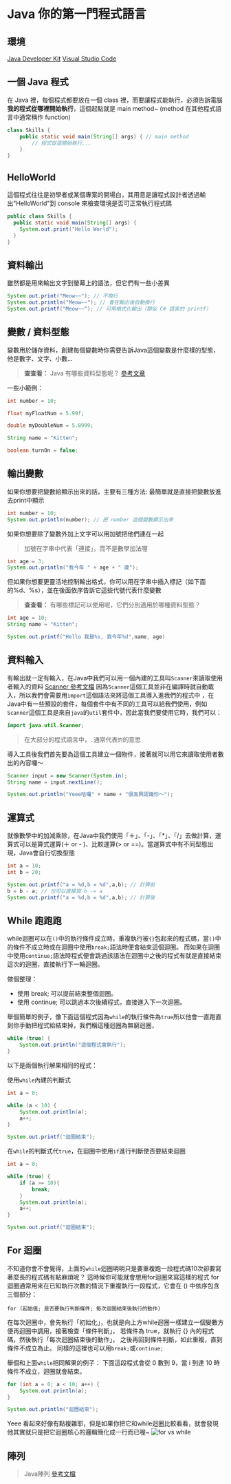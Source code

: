 # Java 你的第一門程式語言

## 環境

[Java Developer Kit](https://www.oracle.com/java/technologies/downloads/#java25)
[Visual Studio Code](https://code.visualstudio.com/)

## 一個 Java 程式

在 Java 裡，每個程式都要放在一個 class 裡，而要讓程式能執行，必須告訴電腦**我的程式從哪裡開始執行**，這個起點就是 main method~ (method 在其他程式語言中通常稱作 function)

```java
class Skills {
    public static void main(String[] args) { // main method
        // 程式從這開始執行...
    }
}
```

## HelloWorld

這個程式往往是初學者或某個專案的開場白，其用意是讓程式設計者透過輸出"HelloWorld"到 console 來檢查環境是否可正常執行程式碼

```java
public class Skills {
  public static void main(String[] args) {
    System.out.print("Hello World");
  }
}
```

## 資料輸出

雖然都是用來輸出文字到螢幕上的語法，但它們有一些小差異

```java
System.out.print("Meow~~"); // 不換行
System.out.println("Meow~~"); // 會在輸出後自動換行
System.out.printf("Meow~~"); // 可用格式化輸出（類似 C# 語言的 printf）
```

## 變數 / 資料型態

變數用於儲存資料，創建每個變數時你需要告訴Java這個變數是什麼樣的型態，他是數字、文字、小數...

> **查查看：** Java 有哪些資料型態呢？
> [參考文章](https://www.w3schools.com/java/java_data_types.asp)

一些小範例：

```java
int number = 10;

float myFloatNum = 5.99f;

double myDoubleNum = 5.8999;

String name = "Kitten";

boolean turnOn = false;
```

## 輸出變數

如果你想要把變數給顯示出來的話，主要有三種方法:
最簡單就是直接把變數放進去print中顯示

```java
int number = 10;
System.out.println(number); // 把 number 這個變數顯示出來
```

如果你想要除了變數外加上文字可以用加號把他們連在一起

> 加號在字串中代表「連接」，而不是數學加法喔

```java
int age = 3;
System.out.println("我今年 " + age + " 歲");
```

但如果你想要更靈活地控制輸出格式，你可以用在字串中插入標記（如下面的%d、%s），並在後面依序告訴它這些代號代表什麼變數

> **查查看：** 有哪些標記可以使用呢，它們分別適用於哪種資料型態？

```java
int age = 10;
String name = "Kitten";

System.out.printf("Hello 我是%s, 我今年%d",name, age)
```

## 資料輸入

有輸出就一定有輸入，在Java中我們可以用一個內建的工具叫`Scanner`來讀取使用者輸入的資料
[Scanner 參考文檔](https://www.w3schools.com/java/java_user_input.asp)
因為`Scanner`這個工具並非在編譯時就自動載入，所以我們會需要用`import`這個語法來將這個工具導入進我們的程式中
，在Java中有一些預設的套件，每個套件中有不同的工具可以給我們使用，例如`Scanner`這個工具是來自`java`的`util`套件中，因此當我們要使用它時，我們可以：

```java
import java.util.Scanner;
```

> 在大部分的程式語言中，`.`通常代表`的`的意思

導入工具後我們首先要為這個工具建立一個物件，接著就可以用它來讀取使用者數出的內容囉～

```java
Scanner input = new Scanner(System.in);
String name = input.nextLine();

System.out.println("Yeee哈囉" + name + "很高興認識你～");
```

## 運算式

就像數學中的加減乘除，在Java中我們使用「＋」、「-」、「\*」、「/」去做計算，運算式可以是算式運算(＋ or - )、比較運算(> or ==)。當運算式中有不同型態出現，Java會自行切換型態

```java
int a = 10;
int b = 20;

System.out.printf("a = %d,b = %d",a,b); // 計算前
b = b - a; // 也可以直接寫 b -= a
System.out.printf("a = %d,b = %d",a,b); // 計算後
```

## While 跑跑跑

while迴圈可以在`()`中的執行條件成立時，重複執行被`{}`包起來的程式碼，當`()`中的條件不成立時或在迴圈中使用`break;`語法時便會結束這個迴圈。
而如果在迴圈中使用`continue;`語法時程式便會跳過該語法在迴圈中之後的程式有就是直接結束這次的迴圈，直接執行下一輪迴圈。

做個整理：

- 使用 break; 可以提前結束整個迴圈。
- 使用 continue; 可以跳過本次後續程式，直接進入下一次迴圈。

舉個簡單的例子，像下面這個程式因為`while`的執行條件為`true`所以他會一直跑直到你手動把程式給結束掉，我們稱這種迴圈為無窮迴圈，

```java
while (true) {
    System.out.println("這個程式會執行");
}
```

以下是兩個執行解果相同的程式：

使用`while`內建的判斷式

```java
int a = 0;

while (a < 10) {
    System.out.println(a);
    a++;
}

System.out.printf("迴圈結束");
```

在`while`的判斷式代`true`，在迴圈中使用`if`進行判斷使否要結束迴圈

```java
int a = 0;

while (true) {
    if (a >= 10){
        break;
    }
    System.out.println(a);
    a++;
}

System.out.printf("迴圈結束");
```

## For 迴圈

不知道你會不會覺得，上面的`while`迴圈明明只是要重複跑一段程式碼10次卻要寫著麼長的程式碼有點麻煩呢？ 這時候你可能就會想用for迴圈來寫這樣的程式
for 迴圈通常用來在已知執行次數的情況下重複執行一段程式，它會在 () 中依序包含三個部分：

`for (起始值; 是否要執行判斷條件; 每次迴圈結束後執行的動作)`

在每次迴圈中，會先執行「初始化」，也就是向上方while迴圈一樣建立一個變數方便再迴圈中調用，接著檢查「條件判斷」， 若條件為 true，就執行 {} 內的程式碼，然後執行「每次迴圈結束後的動作」，
之後再回到條件判斷，如此重複，直到條件不成立為止。
同樣的這裡也可以用`break;`或`continue;`

舉個和上面`while`相同解果的例子：
下面這段程式會從 0 數到 9，當 i 到達 10 時條件不成立，迴圈就會結束。

```java
for (int a = 0; a < 10; a++) {
    System.out.println(a);
}

System.out.println("迴圈結束");
```

Yeee 看起來好像有點複雜耶，但是如果你把它和while迴圈比較看看，就會發現他其實就只是把它迴圈核心的邏輯簡化成一行而已喔~
![for vs while](https://hackmd.io/_uploads/B1IZSWGCge.png)

## 陣列

> Java陣列
> [參考文檔](https://www.w3schools.com/java/java_arrays.asp)
